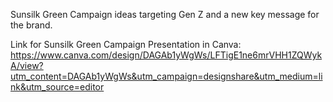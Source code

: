Sunsilk Green Campaign ideas targeting Gen Z and a new key message for the brand.

Link for Sunsilk Green Campaign Presentation in Canva:
https://www.canva.com/design/DAGAb1yWgWs/LFTigE1ne6mrVHH1ZQWykA/view?utm_content=DAGAb1yWgWs&utm_campaign=designshare&utm_medium=link&utm_source=editor
